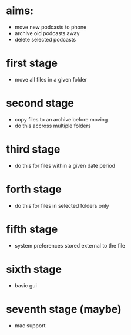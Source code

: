 # aims:
 - move new podcasts to phone
 - archive old podcasts away
 - delete selected podcasts

 # first stage
  - move all files in a given folder

 # second stage
  - copy files to an archive before moving
  - do this accross multiple folders

 # third stage 
  - do this for files within a given date period

 # forth stage
  - do this for files in selected folders only

 # fifth stage
  - system preferences stored external to the file

 # sixth stage
  - basic gui

 # seventh stage (maybe)
  - mac support
